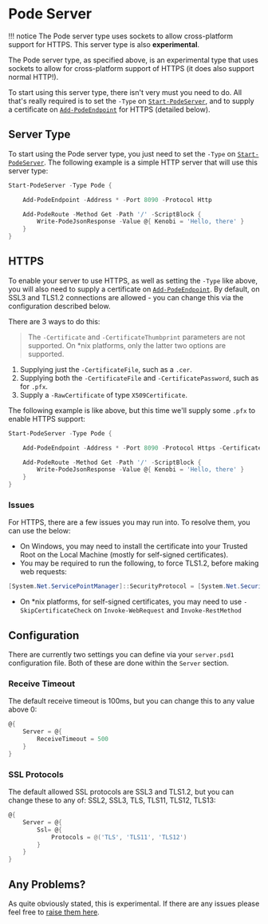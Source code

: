 # Pode Server

!!! notice
    The Pode server type uses sockets to allow cross-platform support for HTTPS. This server type is also **experimental**.

The Pode server type, as specified above, is an experimental type that uses sockets to allow for cross-platform support of HTTPS (it does also support normal HTTP!).

To start using this server type, there isn't very must you need to do. All that's really required is to set the `-Type` on [`Start-PodeServer`](../../Functions/Core/Start-PodeServer), and to supply a certificate on [`Add-PodeEndpoint`](../../Functions/Core/Add-PodeEndpoint) for HTTPS (detailed below).

## Server Type

To start using the Pode server type, you just need to set the `-Type` on [`Start-PodeServer`](../../Functions/Core/Start-PodeServer). The following example is a simple HTTP server that will use this server type:

```powershell
Start-PodeServer -Type Pode {

    Add-PodeEndpoint -Address * -Port 8090 -Protocol Http

    Add-PodeRoute -Method Get -Path '/' -ScriptBlock {
        Write-PodeJsonResponse -Value @{ Kenobi = 'Hello, there' }
    }
}
```

## HTTPS

To enable your server to use HTTPS, as well as setting the `-Type` like above, you will also need to supply a certificate on [`Add-PodeEndpoint`](../../Functions/Core/Add-PodeEndpoint). By default, on SSL3 and TLS1.2 connections are allowed - you can change this via the configuration described below.

There are 3 ways to do this:

> The `-Certificate` and `-CertificateThumbprint` parameters are not supported.
> On *nix platforms, only the latter two options are supported.

1. Supplying just the `-CertificateFile`, such as a `.cer`.
2. Supplying both the `-CertificateFile` and `-CertificatePassword`, such as for `.pfx`.
3. Supply a `-RawCertificate` of type `X509Certificate`.

The following example is like above, but this time we'll supply some `.pfx` to enable HTTPS support:

```powershell
Start-PodeServer -Type Pode {

    Add-PodeEndpoint -Address * -Port 8090 -Protocol Https -CertificateFile './cert.pfx' -CertificatePassword 'Hunter2'

    Add-PodeRoute -Method Get -Path '/' -ScriptBlock {
        Write-PodeJsonResponse -Value @{ Kenobi = 'Hello, there' }
    }
}
```

### Issues

For HTTPS, there are a few issues you may run into. To resolve them, you can use the below:

* On Windows, you may need to install the certificate into your Trusted Root on the Local Machine (mostly for self-signed certificates).
* You may be required to run the following, to force TLS1.2, before making web requests:

```powershell
[System.Net.ServicePointManager]::SecurityProtocol = [System.Net.SecurityProtocolType]::Tls12
```

* On *nix platforms, for self-signed certificates, you may need to use `-SkipCertificateCheck` on `Invoke-WebRequest` and `Invoke-RestMethod`

## Configuration

There are currently two settings you can define via your `server.psd1` configuration file. Both of these are done within the `Server` section.

### Receive Timeout

The default receive timeout is 100ms, but you can change this to any value above 0:

```powershell
@{
    Server = @{
        ReceiveTimeout = 500
    }
}
```

### SSL Protocols

The default allowed SSL protocols are SSL3 and TLS1.2, but you can change these to any of: SSL2, SSL3, TLS, TLS11, TLS12, TLS13:

```powershell
@{
    Server = @{
        Ssl= @{
            Protocols = @('TLS', 'TLS11', 'TLS12')
        }
    }
}
```

## Any Problems?

As quite obviously stated, this is experimental. If there are any issues please feel free to [raise them here](https://github.com/Badgerati/Pode/issues).
